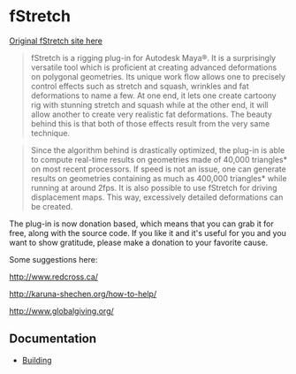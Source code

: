 # fStretch

[Original fStretch site here](http://www.cgaddict.com/index.html)

> fStretch is a rigging plug-in for Autodesk Maya®. It is a surprisingly versatile tool which is proficient at creating advanced deformations on polygonal geometries. Its unique work flow allows one to precisely control effects such as stretch and squash, wrinkles and fat deformations to name a few. At one end, it lets one create cartoony rig with stunning stretch and squash while at the other end, it will allow another to create very realistic fat deformations. The beauty behind this is that both of those effects result from the very same technique.

>Since the algorithm behind is drastically optimized, the plug-in is able to compute real-time results on geometries made of 40,000 triangles* on most recent processors. If speed is not an issue, one can generate results on geometries containing as much as 400,000 triangles* while running at around 2fps. It is also possible to use fStretch for driving displacement maps. This way, excessively detailed deformations can be created.

The plug-in is now donation based, which means that you can grab it for free, along with the source code. If you like it and it's useful for you and you want to show gratitude, please make a donation to your favorite cause. 

Some suggestions here:

http://www.redcross.ca/

http://karuna-shechen.org/how-to-help/

http://www.globalgiving.org/



## Documentation

+ [Building](docs/build.md)
